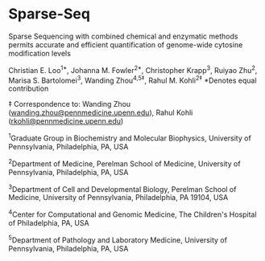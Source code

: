 # Sparse-Seq
Sparse Sequencing with combined chemical and enzymatic methods permits accurate and efficient quantification of genome-wide cytosine modification levels

Christian E. Loo<sup>1*</sup>, Johanna M. Fowler<sup>2*</sup>, Christopher Krapp<sup>3</sup>, Ruiyao Zhu<sup>2</sup>, Marisa S. Bartolomei<sup>3</sup>, Wanding Zhou<sup>4,5‡</sup>, Rahul M. Kohli<sup>2‡</sup>
*Denotes equal contribution

‡ Correspondence to: Wanding Zhou (wanding.zhou@pennmedicine.upenn.edu), Rahul Kohli (rkohli@pennmedicine.upenn.edu)

<sup>1</sup>Graduate Group in Biochemistry and Molecular Biophysics, University of Pennsylvania, Philadelphia, PA, USA

<sup>2</sup>Department of Medicine, Perelman School of Medicine, University of Pennsylvania, Philadelphia, PA, USA

<sup>3</sup>Department of Cell and Developmental Biology, Perelman School of Medicine, University of Pennsylvania, Philadelphia, PA 19104, USA

<sup>4</sup>Center for Computational and Genomic Medicine, The Children's Hospital of Philadelphia, PA, USA

<sup>5</sup>Department of Pathology and Laboratory Medicine, University of Pennsylvania, Philadelphia, PA, USA
